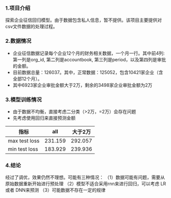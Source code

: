 ### 1.项目介绍

探索企业征信回归模型。由于数据包含私人信息，暂不提供。该项目主要提供对csv文件数据的处理过程。

### 2.数据情况

- 企业征信数据记录每个企业12个月的财务相关数据，一个月一行。其中前4列:第一列是org_id, 第二列是accountbook, 第三列是period，以及第四列是审批的金额。
- 目前数据总量：126037。其中，正常数据：125052，包含10421家企业（含全部12个月）。
- 其中6923家企业审批金额大于2万，剩余的3498家企业审批金额为2万

### 3.模型训练情况

- 由于数据不均衡，直接考虑二分类（>2万，=2万）会存在问题
- 先考虑使用回归来直接预测金额

指标 | all | 大于2万
--- | --- | ---
max test loss |231.159 |292.057
min test loss | 183.929| 239.936

### 4.结论

经过了调优，效果仍然不理想。可能有三种情况：
（1）数据可能有问题，需要从原始数据重新开始进行预处理
（2）模型不适合采用rnn来进行回归，可以考虑 LR 或者 DNN来预测
（3）可能数据不存在一定的规律


